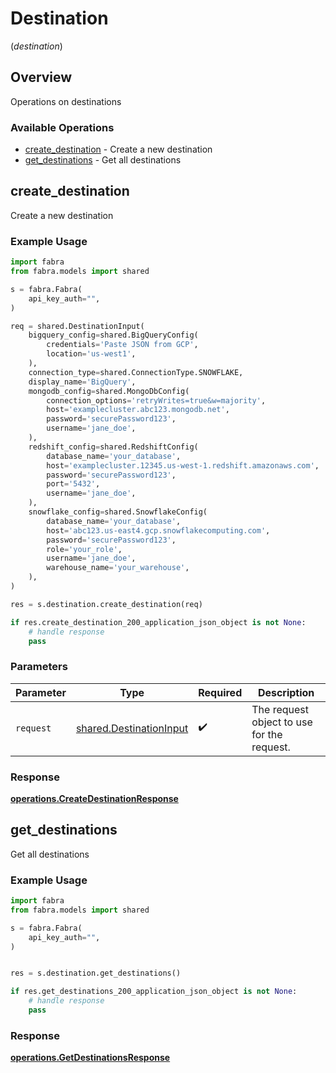 # Destination
(*destination*)

## Overview

Operations on destinations

### Available Operations

* [create_destination](#create_destination) - Create a new destination
* [get_destinations](#get_destinations) - Get all destinations

## create_destination

Create a new destination

### Example Usage

```python
import fabra
from fabra.models import shared

s = fabra.Fabra(
    api_key_auth="",
)

req = shared.DestinationInput(
    bigquery_config=shared.BigQueryConfig(
        credentials='Paste JSON from GCP',
        location='us-west1',
    ),
    connection_type=shared.ConnectionType.SNOWFLAKE,
    display_name='BigQuery',
    mongodb_config=shared.MongoDbConfig(
        connection_options='retryWrites=true&w=majority',
        host='examplecluster.abc123.mongodb.net',
        password='securePassword123',
        username='jane_doe',
    ),
    redshift_config=shared.RedshiftConfig(
        database_name='your_database',
        host='examplecluster.12345.us-west-1.redshift.amazonaws.com',
        password='securePassword123',
        port='5432',
        username='jane_doe',
    ),
    snowflake_config=shared.SnowflakeConfig(
        database_name='your_database',
        host='abc123.us-east4.gcp.snowflakecomputing.com',
        password='securePassword123',
        role='your_role',
        username='jane_doe',
        warehouse_name='your_warehouse',
    ),
)

res = s.destination.create_destination(req)

if res.create_destination_200_application_json_object is not None:
    # handle response
    pass
```

### Parameters

| Parameter                                                          | Type                                                               | Required                                                           | Description                                                        |
| ------------------------------------------------------------------ | ------------------------------------------------------------------ | ------------------------------------------------------------------ | ------------------------------------------------------------------ |
| `request`                                                          | [shared.DestinationInput](../../models/shared/destinationinput.md) | :heavy_check_mark:                                                 | The request object to use for the request.                         |


### Response

**[operations.CreateDestinationResponse](../../models/operations/createdestinationresponse.md)**


## get_destinations

Get all destinations

### Example Usage

```python
import fabra
from fabra.models import shared

s = fabra.Fabra(
    api_key_auth="",
)


res = s.destination.get_destinations()

if res.get_destinations_200_application_json_object is not None:
    # handle response
    pass
```


### Response

**[operations.GetDestinationsResponse](../../models/operations/getdestinationsresponse.md)**

